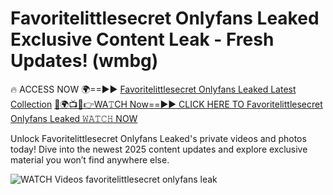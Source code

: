 # Favoritelittlesecret Onlyfans Leaked Exclusive Content Leak - Fresh Updates! (wmbg)

🔥 ACCESS NOW 🌍==►► <a href="https://tinyurl.com/3fjeunct" rel="nofollow">Favoritelittlesecret Onlyfans Leaked Latest Collection</a></h3>
[🔴🌍📺📱👉WA𝚃CH Now==►► CLICK HERE TO Favoritelittlesecret Onlyfans Leaked 𝚆𝙰𝚃𝙲𝙷 NOW](https://tinyurl.com/3fjeunct)

Unlock Favoritelittlesecret Onlyfans Leaked's private videos and photos today! Dive into the newest 2025 content updates and explore exclusive material you won’t find anywhere else.


<a href="https://tinyurl.com/3fjeunct" rel="nofollow" data-target="animated-image.originalLink"><img src="https://camo.githubusercontent.com/8a4f000d20f83aca3bf7ec5f350d767afa0574a8a352519fd8cfa583a6f93a33/68747470733a2f2f692e696d6775722e636f6d2f644a486b345a712e676966" alt="WATCH Videos" data-canonical-src="https://i.imgur.com/dJHk4Zq.gif" style="max-width: 100%; display: inline-block;" data-target="animated-image.originalImage"></a>
favoritelittlesecret onlyfans leak